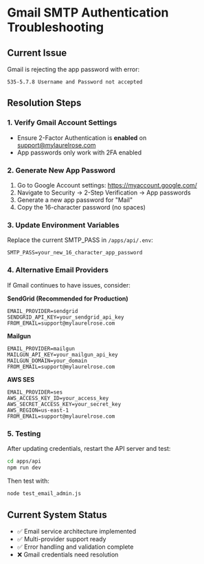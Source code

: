# Gmail SMTP Authentication Troubleshooting

## Current Issue
Gmail is rejecting the app password with error:
```
535-5.7.8 Username and Password not accepted
```

## Resolution Steps

### 1. Verify Gmail Account Settings
- Ensure 2-Factor Authentication is **enabled** on support@mylaurelrose.com
- App passwords only work with 2FA enabled

### 2. Generate New App Password
1. Go to Google Account settings: https://myaccount.google.com/
2. Navigate to Security → 2-Step Verification → App passwords
3. Generate a new app password for "Mail"
4. Copy the 16-character password (no spaces)

### 3. Update Environment Variables
Replace the current SMTP_PASS in `/apps/api/.env`:
```
SMTP_PASS=your_new_16_character_app_password
```

### 4. Alternative Email Providers
If Gmail continues to have issues, consider:

**SendGrid (Recommended for Production)**
```
EMAIL_PROVIDER=sendgrid
SENDGRID_API_KEY=your_sendgrid_api_key
FROM_EMAIL=support@mylaurelrose.com
```

**Mailgun**
```
EMAIL_PROVIDER=mailgun
MAILGUN_API_KEY=your_mailgun_api_key
MAILGUN_DOMAIN=your_domain
FROM_EMAIL=support@mylaurelrose.com
```

**AWS SES**
```
EMAIL_PROVIDER=ses
AWS_ACCESS_KEY_ID=your_access_key
AWS_SECRET_ACCESS_KEY=your_secret_key
AWS_REGION=us-east-1
FROM_EMAIL=support@mylaurelrose.com
```

### 5. Testing
After updating credentials, restart the API server and test:
```bash
cd apps/api
npm run dev
```

Then test with:
```bash
node test_email_admin.js
```

## Current System Status
- ✅ Email service architecture implemented
- ✅ Multi-provider support ready
- ✅ Error handling and validation complete
- ❌ Gmail credentials need resolution
